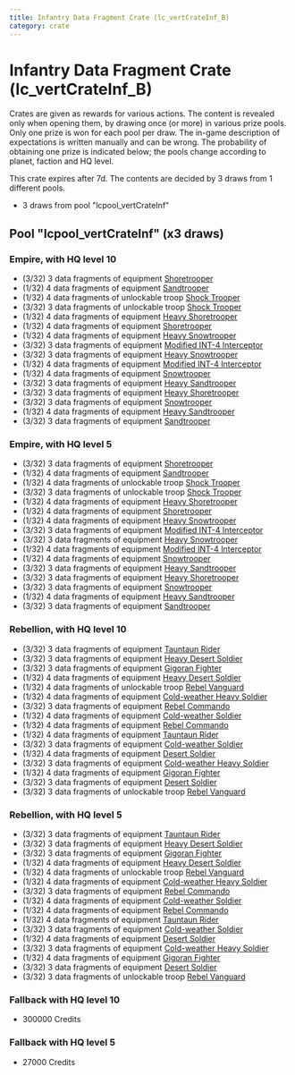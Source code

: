 ```yaml
---
title: Infantry Data Fragment Crate (lc_vertCrateInf_B)
category: crate
---
```


# Infantry Data Fragment Crate (lc_vertCrateInf_B)

Crates are given as rewards for various actions. The content is revealed only when opening them, by drawing once (or more) in various prize pools. Only one prize is won for each pool per draw. The in-game description of expectations is written manually and can be wrong. The probability of obtaining one prize is indicated below; the pools change according to planet, faction and HQ level.

This crate expires after 7d. The contents are decided by 3 draws from 1 different pools.
  * 3 draws from pool "lcpool_vertCrateInf"

## Pool "lcpool_vertCrateInf" (x3 draws)

### Empire, with HQ level 10

  * (3/32) 3 data fragments of equipment [Shoretrooper](eqpEmpirePentagonTrooper)
  * (1/32) 4 data fragments of equipment [Sandtrooper](eqpEmpireSandtrooper)
  * (1/32) 4 data fragments of unlockable troop [Shock Trooper](Shock)
  * (3/32) 3 data fragments of unlockable troop [Shock Trooper](Shock)
  * (1/32) 4 data fragments of equipment [Heavy Shoretrooper](eqpEmpirePentagonHeavyTrooper)
  * (1/32) 4 data fragments of equipment [Shoretrooper](eqpEmpirePentagonTrooper)
  * (1/32) 4 data fragments of equipment [Heavy Snowtrooper](eqpEmpireHeavySnowtrooper)
  * (3/32) 3 data fragments of equipment [Modified INT-4 Interceptor](eqpEmpireArcticINT4)
  * (3/32) 3 data fragments of equipment [Heavy Snowtrooper](eqpEmpireHeavySnowtrooper)
  * (1/32) 4 data fragments of equipment [Modified INT-4 Interceptor](eqpEmpireArcticINT4)
  * (1/32) 4 data fragments of equipment [Snowtrooper](eqpEmpireSnowtrooper)
  * (3/32) 3 data fragments of equipment [Heavy Sandtrooper](eqpEmpireHeavySandtrooper)
  * (3/32) 3 data fragments of equipment [Heavy Shoretrooper](eqpEmpirePentagonHeavyTrooper)
  * (3/32) 3 data fragments of equipment [Snowtrooper](eqpEmpireSnowtrooper)
  * (1/32) 4 data fragments of equipment [Heavy Sandtrooper](eqpEmpireHeavySandtrooper)
  * (3/32) 3 data fragments of equipment [Sandtrooper](eqpEmpireSandtrooper)

### Empire, with HQ level 5

  * (3/32) 3 data fragments of equipment [Shoretrooper](eqpEmpirePentagonTrooper)
  * (1/32) 4 data fragments of equipment [Sandtrooper](eqpEmpireSandtrooper)
  * (1/32) 4 data fragments of unlockable troop [Shock Trooper](Shock)
  * (3/32) 3 data fragments of unlockable troop [Shock Trooper](Shock)
  * (1/32) 4 data fragments of equipment [Heavy Shoretrooper](eqpEmpirePentagonHeavyTrooper)
  * (1/32) 4 data fragments of equipment [Shoretrooper](eqpEmpirePentagonTrooper)
  * (1/32) 4 data fragments of equipment [Heavy Snowtrooper](eqpEmpireHeavySnowtrooper)
  * (3/32) 3 data fragments of equipment [Modified INT-4 Interceptor](eqpEmpireArcticINT4)
  * (3/32) 3 data fragments of equipment [Heavy Snowtrooper](eqpEmpireHeavySnowtrooper)
  * (1/32) 4 data fragments of equipment [Modified INT-4 Interceptor](eqpEmpireArcticINT4)
  * (1/32) 4 data fragments of equipment [Snowtrooper](eqpEmpireSnowtrooper)
  * (3/32) 3 data fragments of equipment [Heavy Sandtrooper](eqpEmpireHeavySandtrooper)
  * (3/32) 3 data fragments of equipment [Heavy Shoretrooper](eqpEmpirePentagonHeavyTrooper)
  * (3/32) 3 data fragments of equipment [Snowtrooper](eqpEmpireSnowtrooper)
  * (1/32) 4 data fragments of equipment [Heavy Sandtrooper](eqpEmpireHeavySandtrooper)
  * (3/32) 3 data fragments of equipment [Sandtrooper](eqpEmpireSandtrooper)

### Rebellion, with HQ level 10

  * (3/32) 3 data fragments of equipment [Tauntaun Rider](eqpRebelTauntaun)
  * (3/32) 3 data fragments of equipment [Heavy Desert Soldier](eqpRebelHeavySandSoldier)
  * (3/32) 3 data fragments of equipment [Gigoran Fighter](eqpRebelShaggyAlien)
  * (1/32) 4 data fragments of equipment [Heavy Desert Soldier](eqpRebelHeavySandSoldier)
  * (1/32) 4 data fragments of unlockable troop [Rebel Vanguard](Vanguard)
  * (1/32) 4 data fragments of equipment [Cold-weather Heavy Soldier](eqpRebelEchoBaseHeavySoldier)
  * (3/32) 3 data fragments of equipment [Rebel Commando](eqpRebelPentagonSoldier)
  * (1/32) 4 data fragments of equipment [Cold-weather Soldier](eqpRebelEchoBaseSoldier)
  * (1/32) 4 data fragments of equipment [Rebel Commando](eqpRebelPentagonSoldier)
  * (1/32) 4 data fragments of equipment [Tauntaun Rider](eqpRebelTauntaun)
  * (3/32) 3 data fragments of equipment [Cold-weather Soldier](eqpRebelEchoBaseSoldier)
  * (1/32) 4 data fragments of equipment [Desert Soldier](eqpRebelSandSoldier)
  * (3/32) 3 data fragments of equipment [Cold-weather Heavy Soldier](eqpRebelEchoBaseHeavySoldier)
  * (1/32) 4 data fragments of equipment [Gigoran Fighter](eqpRebelShaggyAlien)
  * (3/32) 3 data fragments of equipment [Desert Soldier](eqpRebelSandSoldier)
  * (3/32) 3 data fragments of unlockable troop [Rebel Vanguard](Vanguard)

### Rebellion, with HQ level 5

  * (3/32) 3 data fragments of equipment [Tauntaun Rider](eqpRebelTauntaun)
  * (3/32) 3 data fragments of equipment [Heavy Desert Soldier](eqpRebelHeavySandSoldier)
  * (3/32) 3 data fragments of equipment [Gigoran Fighter](eqpRebelShaggyAlien)
  * (1/32) 4 data fragments of equipment [Heavy Desert Soldier](eqpRebelHeavySandSoldier)
  * (1/32) 4 data fragments of unlockable troop [Rebel Vanguard](Vanguard)
  * (1/32) 4 data fragments of equipment [Cold-weather Heavy Soldier](eqpRebelEchoBaseHeavySoldier)
  * (3/32) 3 data fragments of equipment [Rebel Commando](eqpRebelPentagonSoldier)
  * (1/32) 4 data fragments of equipment [Cold-weather Soldier](eqpRebelEchoBaseSoldier)
  * (1/32) 4 data fragments of equipment [Rebel Commando](eqpRebelPentagonSoldier)
  * (1/32) 4 data fragments of equipment [Tauntaun Rider](eqpRebelTauntaun)
  * (3/32) 3 data fragments of equipment [Cold-weather Soldier](eqpRebelEchoBaseSoldier)
  * (1/32) 4 data fragments of equipment [Desert Soldier](eqpRebelSandSoldier)
  * (3/32) 3 data fragments of equipment [Cold-weather Heavy Soldier](eqpRebelEchoBaseHeavySoldier)
  * (1/32) 4 data fragments of equipment [Gigoran Fighter](eqpRebelShaggyAlien)
  * (3/32) 3 data fragments of equipment [Desert Soldier](eqpRebelSandSoldier)
  * (3/32) 3 data fragments of unlockable troop [Rebel Vanguard](Vanguard)

### Fallback with HQ level 10

  * 300000 Credits

### Fallback with HQ level 5

  * 27000 Credits